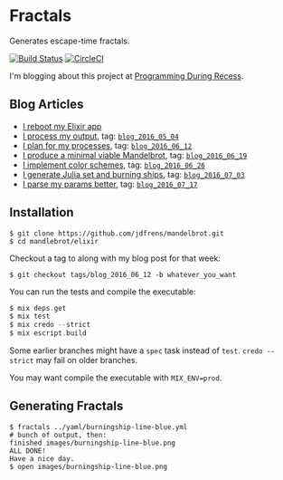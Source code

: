 # Fractals

Generates escape-time fractals.

[![Build
Status](https://semaphoreci.com/api/v1/jdfrens/fractals_elixir/branches/master/badge.svg)](https://semaphoreci.com/jdfrens/fractals_elixir)
[![CircleCI](https://circleci.com/gh/jdfrens/fractals_elixir.svg?style=svg)](https://circleci.com/gh/jdfrens/fractals_elixir)

I'm blogging about this project at [Programming During Recess](http://www.programming-during-recess.net/).


## Blog Articles

* [I reboot my Elixir app](http://www.programming-during-recess.net/2016/05/29/fractals-in-elixir-rebooted/)
* [I process my output](http://www.programming-during-recess.net/2016/06/05/output-process-for-elixir-fractals/), tag: [`blog_2016_05_04`](https://github.com/jdfrens/mandelbrot/tree/blog_2016_05_04/elixir)
* [I plan for my processes](http://www.programming-during-recess.net/2016/06/12/processes-for-elixir-fractals/), tag: [`blog_2016_06_12`](https://github.com/jdfrens/mandelbrot/tree/blog_2016_06_12/elixir)
* [I produce a minimal viable Mandelbrot](http://www.programming-during-recess.net/2016/06/19/minimal-viable-mandelbrot/), tag: [`blog_2016_06_19`](https://github.com/jdfrens/mandelbrot/tree/blog_2016_06_19/elixir)
* [I implement color schemes](http://www.programming-during-recess.net/2016/06/26/color-schemes-for-mandelbrot-sets/), tag: [`blog_2016_06_26`](https://github.com/jdfrens/mandelbrot/tree/blog_2016_06_26/elixir)
* [I generate Julia set and burning ships](http://www.programming-during-recess.net/2016/07/03/mandelbrots-julias-and-burning-ships/), tag: [`blog_2016_07_03`](https://github.com/jdfrens/mandelbrot/tree/blog_2016_07_03/elixir)
* [I parse my params better](http://www.programming-during-recess.net/2016/07/17/better-params-parsing/), tag: [`blog_2016_07_17`](https://github.com/jdfrens/mandelbrot/tree/blog_2016_07_17/elixir)

## Installation

```
$ git clone https://github.com/jdfrens/mandelbrot.git
$ cd mandlebrot/elixir
```

Checkout a tag to along with my blog post for that week:

```
$ git checkout tags/blog_2016_06_12 -b whatever_you_want
```

You can run the tests and compile the executable:

```elixir
$ mix deps.get
$ mix test
$ mix credo --strict
$ mix escript.build
```

Some earlier branches might have a `spec` task instead of `test`.  `credo --strict` may fail on older branches.

You may want compile the executable with `MIX_ENV=prod`.

## Generating Fractals

```
$ fractals ../yaml/burningship-line-blue.yml
# bunch of output, then:
finished images/burningship-line-blue.png
ALL DONE!
Have a nice day.
$ open images/burningship-line-blue.png
```
